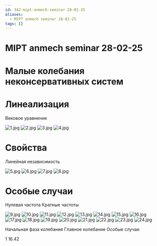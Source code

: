 ```yaml
---
id: 342-mipt-anmech-seminar-28-02-25
aliases:
  - MIPT anmech seminar 28-02-25
tags: []
---
```


# MIPT anmech seminar 28-02-25

# Малые колебания неконсервативных систем

# Линеализация

Вековое уравнение

![1.jpg](assets/imgs/IMG_20250228_170818_edit_223004286825085.jpg)
![2.jpg](assets/imgs/IMG_20250228_171232_edit_223018642287476.jpg)
![3.jpg](assets/imgs/IMG_20250228_171239_edit_223029765108982.jpg)
![4.jpg](assets/imgs/IMG_20250228_171616_edit_223066539623395.jpg)

# Свойства

Линейная независимость

![5.jpg](assets/imgs/IMG_20250228_172032_edit_223078215756932.jpg)
![6.jpg](assets/imgs/IMG_20250228_172431_edit_223100430903799.jpg)
![7.jpg](assets/imgs/IMG_20250228_172834_edit_223350509249745.jpg)
![8.jpg](assets/imgs/IMG_20250228_172839_edit_223366254587135.jpg)

# Особые случаи

Нулевая частота
Кратные частоты

![9.jpg](assets/imgs/IMG_20250228_173131_edit_223708641066431.jpg)
![10.jpg](assets/imgs/IMG_20250228_173437_edit_223728921465225.jpg)
![11.jpg](assets/imgs/IMG_20250228_173701_edit_224390222624504.jpg)
![12.jpg](assets/imgs/IMG_20250228_173707_edit_224407644687623.jpg)
![13.jpg](assets/imgs/IMG_20250228_174225_edit_224425663606626.jpg)
![14.jpg](assets/imgs/IMG_20250228_174334_edit_224443437907557.jpg)
![15.jpg](assets/imgs/IMG_20250228_174517_edit_224457545090520.jpg)
![16.jpg](assets/imgs/IMG_20250228_175425_edit_225593928365556.jpg)
![17.jpg](assets/imgs/IMG_20250228_175647_edit_225609478062112.jpg)
![18.jpg](assets/imgs/IMG_20250228_180254_edit_225630576400698.jpg)
![19.jpg](assets/imgs/IMG_20250228_180300_edit_225665354217716.jpg)
![20.jpg](assets/imgs/IMG_20250228_180850_edit_226049376757882.jpg)
![21.jpg](assets/imgs/IMG_20250228_180855_edit_226036374023877.jpg)
![22.jpg](assets/imgs/IMG_20250228_181020_edit_226024931798360.jpg)
![23.jpg](assets/imgs/IMG_20250228_181419_edit_226013945802791.jpg)
![24.jpg](assets/imgs/IMG_20250228_181503_edit_225997849918006.jpg)

Начальная фаза колебания
Главное колебание
Особые случаи

1
16.42
